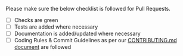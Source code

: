 Please make sure the below checklist is followed for Pull Requests.
  - [ ] Checks are green
  - [ ] Tests are added where necessary
  - [ ] Documentation is added/updated where necessary
  - [ ] Coding Rules & Commit Guidelines as per our [CONTRIBUTING.md document](https://github.com/jhipster/jhipster-core/blob/master/CONTRIBUTING.md) are followed
